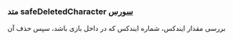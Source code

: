 <h3>
متد safeDeletedCharacter
<a class="ext-link" href="classes_Tetris_Gameplay.js.html#line24" >سورس</a>
</h3>
بررسی مقدار ایندکس، شماره ایندکس که در داخل بازی باشد، سپس حذف آن
